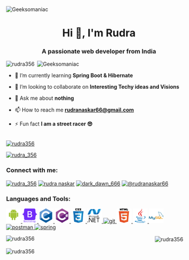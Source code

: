 <img align="center" alt="Geeksomaniac" width="3000" height="500" src="https://i.pinimg.com/originals/8c/f6/06/8cf60608f95bfae20a9e78884e1a33cb.gif">

<h1 align="center">Hi 👋, I'm Rudra</h1>
<h3 align="center">A passionate web developer from India</h3>

<img align="right" alt="Geeksomaniac" width="420" src="https://images-wixmp-ed30a86b8c4ca887773594c2.wixmp.com/f/c83c004e-1370-4756-88e5-4071de797088/digaxn7-b52c9765-13ce-4034-b99d-f1a6b1030161.gif?token=eyJ0eXAiOiJKV1QiLCJhbGciOiJIUzI1NiJ9.eyJzdWIiOiJ1cm46YXBwOjdlMGQxODg5ODIyNjQzNzNhNWYwZDQxNWVhMGQyNmUwIiwiaXNzIjoidXJuOmFwcDo3ZTBkMTg4OTgyMjY0MzczYTVmMGQ0MTVlYTBkMjZlMCIsIm9iaiI6W1t7InBhdGgiOiJcL2ZcL2M4M2MwMDRlLTEzNzAtNDc1Ni04OGU1LTQwNzFkZTc5NzA4OFwvZGlnYXhuNy1iNTJjOTc2NS0xM2NlLTQwMzQtYjk5ZC1mMWE2YjEwMzAxNjEuZ2lmIn1dXSwiYXVkIjpbInVybjpzZXJ2aWNlOmZpbGUuZG93bmxvYWQiXX0.FoaDgitcpu_edwuaxVURu1dXsmow2djnal4VcSwghLw">

<p align="left"> <img src="https://komarev.com/ghpvc/?username=rudra356&label=Profile%20views&color=0e75b6&style=flat" alt="rudra356" /> </p>

- 🔭 I’m currently learning **Spring Boot & Hibernate**

- 👯 I’m looking to collaborate on **Interesting Techy ideas and Visions**

- 💬 Ask me about **nothing**

- 📫 How to reach me **rudranaskar66@gmail.com**

- ⚡ Fun fact **I am a street racer 😎**<br><br>

<p align="left"> <a href="https://github.com/ryo-ma/github-profile-trophy"><img src="https://github-profile-trophy.vercel.app/?username=rudra356" alt="rudra356" /></a> </p>

<p align="left"> <a href="https://twitter.com/rudra_356" target="blank"><img src="https://img.shields.io/twitter/follow/rudra_356?logo=twitter&style=for-the-badge" alt="rudra_356" /></a> </p>



<h3 align="left">Connect with me:</h3>
<p align="left">
<a href="https://twitter.com/rudra_356" target="blank"><img align="center" src="https://raw.githubusercontent.com/rahuldkjain/github-profile-readme-generator/master/src/images/icons/Social/twitter.svg" alt="rudra_356" height="30" width="40" /></a>
<a href="https://linkedin.com/in/rudra-naskar653" target="blank"><img align="center" src="https://raw.githubusercontent.com/rahuldkjain/github-profile-readme-generator/master/src/images/icons/Social/linked-in-alt.svg" alt="rudra naskar" height="30" width="40" /></a>
<a href="https://www.codechef.com/users/dark_dawn_666" target="blank"><img align="center" src="https://cdn.jsdelivr.net/npm/simple-icons@3.1.0/icons/codechef.svg" alt="dark_dawn_666" height="30" width="40" /></a>
<a href="https://www.hackerrank.com/@rudranaskar66" target="blank"><img align="center" src="https://raw.githubusercontent.com/rahuldkjain/github-profile-readme-generator/master/src/images/icons/Social/hackerrank.svg" alt="@rudranaskar66" height="30" width="40" /></a>
</p>

<h3 align="left">Languages and Tools:</h3>
<p align="left"> <a href="https://developer.android.com" target="_blank" rel="noreferrer"> <img src="https://raw.githubusercontent.com/devicons/devicon/master/icons/android/android-original-wordmark.svg" alt="android" width="40" height="40"/> </a> <a href="https://getbootstrap.com" target="_blank" rel="noreferrer"> <img src="https://raw.githubusercontent.com/devicons/devicon/master/icons/bootstrap/bootstrap-plain-wordmark.svg" alt="bootstrap" width="40" height="40"/> </a> <a href="https://www.cprogramming.com/" target="_blank" rel="noreferrer"> <img src="https://raw.githubusercontent.com/devicons/devicon/master/icons/c/c-original.svg" alt="c" width="40" height="40"/> </a> <a href="https://www.w3schools.com/cs/" target="_blank" rel="noreferrer"> <img src="https://raw.githubusercontent.com/devicons/devicon/master/icons/csharp/csharp-original.svg" alt="csharp" width="40" height="40"/> </a> <a href="https://www.w3schools.com/css/" target="_blank" rel="noreferrer"> <img src="https://raw.githubusercontent.com/devicons/devicon/master/icons/css3/css3-original-wordmark.svg" alt="css3" width="40" height="40"/> </a> <a href="https://dotnet.microsoft.com/" target="_blank" rel="noreferrer"> <img src="https://raw.githubusercontent.com/devicons/devicon/master/icons/dot-net/dot-net-original-wordmark.svg" alt="dotnet" width="40" height="40"/> </a> <a href="https://git-scm.com/" target="_blank" rel="noreferrer"> <img src="https://www.vectorlogo.zone/logos/git-scm/git-scm-icon.svg" alt="git" width="40" height="40"/> </a> <a href="https://www.w3.org/html/" target="_blank" rel="noreferrer"> <img src="https://raw.githubusercontent.com/devicons/devicon/master/icons/html5/html5-original-wordmark.svg" alt="html5" width="40" height="40"/> </a> <a href="https://www.java.com" target="_blank" rel="noreferrer"> <img src="https://raw.githubusercontent.com/devicons/devicon/master/icons/java/java-original.svg" alt="java" width="40" height="40"/> </a> <a href="https://www.mysql.com/" target="_blank" rel="noreferrer"> <img src="https://raw.githubusercontent.com/devicons/devicon/master/icons/mysql/mysql-original-wordmark.svg" alt="mysql" width="40" height="40"/> </a> <a href="https://postman.com" target="_blank" rel="noreferrer"> <img src="https://www.vectorlogo.zone/logos/getpostman/getpostman-icon.svg" alt="postman" width="40" height="40"/> </a> <a href="https://spring.io/" target="_blank" rel="noreferrer"> <img src="https://www.vectorlogo.zone/logos/springio/springio-icon.svg" alt="spring" width="40" height="40"/> </a> </p>

<p><img align="left"  width="400" src="https://github-readme-stats.vercel.app/api/top-langs?username=rudra356&show_icons=true&locale=en&layout=compact" alt="rudra356" /></p>

<p>&nbsp;<img align="center" width="400" src="https://github-readme-stats.vercel.app/api?username=rudra356&show_icons=true&locale=en" alt="rudra356" /></p>

<p><img align="center" width="400" src="https://github-readme-streak-stats.herokuapp.com/?user=rudra356&" alt="rudra356" /></p>
